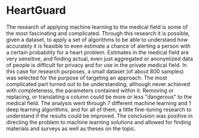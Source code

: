 # HeartGuard
The research of applying machine learning to the medical field is some of the most fascinating and complicated.
Through this research it is possible, given a dataset, to apply a set of algorithms to be able to understand how accurately 
it is feasible to even estimate a chance of alerting a person with a certain probability for a heart problem.
Estimates in the medical field are very sensitive, and finding actual, even just aggregated or anonymized data of people 
is difficult for privacy and for use in the private medical field. 
In this case for research purposes, a small dataset (of about 800 samples) was selected for the purpose of targeting an approach. 
The most complicated part turned out to be understanding, although never achieved with completeness, the parameters contained within it. 
Removing or replacing, or translating a column could be more or less "dangerous" to the medical field.
The analysis went through 7 different machine learning and 1 deep learning algorithms, and for all of them, 
a little fine-tuning research to understand if the results could be improved.
The conclusion was positive in directing the problem to machine learning solutions and allowed for finding materials and surveys 
as well as theses on the topic.

